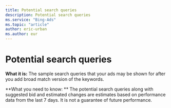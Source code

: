 ```yaml
---
title: Potential search queries
description: Potential search queries
ms.service: "Bing-Ads"
ms.topic: "article"
author: eric-urban
ms.author: eur
---
```


# Potential search queries

**What it is:**    The sample search queries that your ads may be shown for after you add broad match version of the keywords.

**What you need to know: **    The potential search queries along with suggested bid and estimated changes are estimates based on performance data from the last 7 days. It is not a guarantee of future performance.


